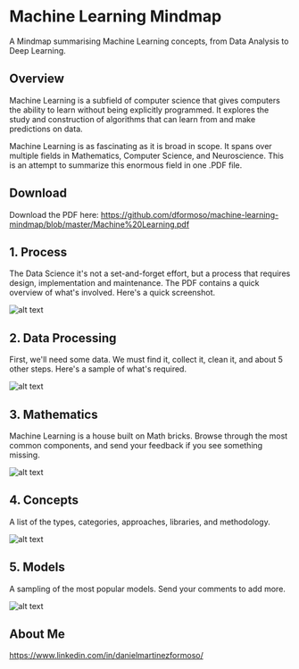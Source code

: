 # Machine Learning Mindmap
A Mindmap summarising Machine Learning concepts, from Data Analysis to Deep Learning.

## Overview
Machine Learning is a subfield of computer science that gives computers the ability to learn without being explicitly programmed. It explores the study and construction of algorithms that can learn from and make predictions on data.

Machine Learning is as fascinating as it is broad in scope. It spans over multiple fields in Mathematics, Computer Science, and Neuroscience. This is an attempt to summarize this enormous field in one .PDF file.

## Download
Download the PDF here: 
https://github.com/dformoso/machine-learning-mindmap/blob/master/Machine%20Learning.pdf

## 1. Process
The Data Science it's not a set-and-forget effort, but a process that requires design, implementation and maintenance. The PDF contains a quick overview of what's involved. Here's a quick screenshot.

![alt text](https://github.com/dformoso/machine-learning-mindmap/blob/master/Process.png)

## 2. Data Processing
First, we'll need some data. We must find it, collect it, clean it, and about 5 other steps. Here's a sample of what's required.

![alt text](https://github.com/dformoso/machine-learning-mindmap/blob/master/Data%20Processing.png)

## 3. Mathematics
Machine Learning is a house built on Math bricks. Browse through the most common components, and send your feedback if you see something missing.

![alt text](https://github.com/dformoso/machine-learning-mindmap/blob/master/Mathematics.png)

## 4. Concepts
A list of the types, categories, approaches, libraries, and methodology.

![alt text](https://github.com/dformoso/machine-learning-mindmap/blob/master/Concepts.png)

## 5. Models
A sampling of the most popular models. Send your comments to add more.

![alt text](https://github.com/dformoso/machine-learning-mindmap/blob/master/Models.png)

## About Me
https://www.linkedin.com/in/danielmartinezformoso/
